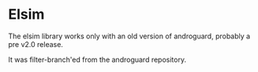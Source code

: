 Elsim
=====

The elsim library works only with an old version of androguard, probably a pre v2.0 release.

It was filter-branch'ed from the androguard repository.
